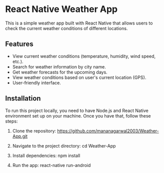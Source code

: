 # React Native Weather App

This is a simple weather app built with React Native that allows users to check the current weather conditions of different locations.

## Features

- View current weather conditions (temperature, humidity, wind speed, etc.).
- Search for weather information by city name.
- Get weather forecasts for the upcoming days.
- View weather conditions based on user's current location (GPS).
- User-friendly interface.

## Installation

To run this project locally, you need to have Node.js and React Native environment set up on your machine. Once you have that, follow these steps:

1. Clone the repository: https://github.com/mananagarwal2003/Weather-App.git
   
2. Navigate to the project directory: cd Weather-App
   

3. Install dependencies: npm install


4. Run the app: react-native run-android





